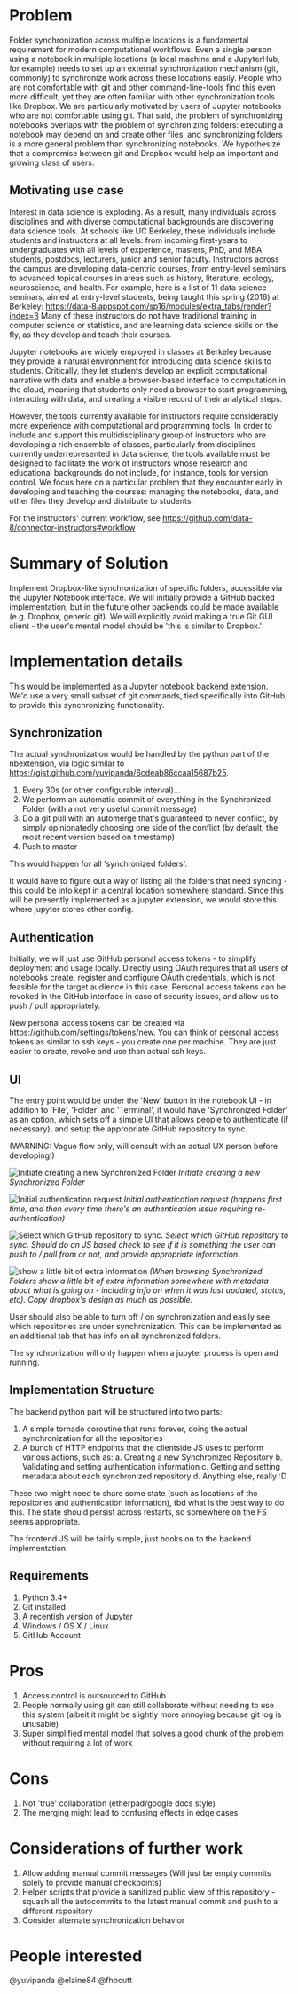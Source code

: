 # Problem #

Folder synchronization across multiple locations is a fundamental requirement for modern computational workflows. Even a single person using a notebook in multiple locations (a local machine and a JupyterHub, for example) needs to set up an external synchronization mechanism (git, commonly) to synchronize work across these locations easily. People who are not comfortable with git and other command-line-tools find this even more difficult, yet they are often familiar with other synchronization tools like Dropbox. We are particularly motivated by users of Jupyter notebooks who are not comfortable using git. That said, the problem of synchronizing notebooks overlaps with the problem of synchronizing folders: executing a notebook may depend on and create other files, and synchronizing folders is a more general problem than synchronizing notebooks. We hypothesize that a compromise between git and Dropbox would help an important and growing class of users.

## Motivating use case ##

Interest in data science is exploding.  As a result, many individuals across disciplines and with diverse computational backgrounds are discovering data science tools.
At schools like UC Berkeley, these individuals include students and instructors at all levels:  from incoming first-years to undergraduates with all levels of experience, masters, PhD, and MBA students, postdocs, lecturers, junior and senior faculty.
Instructors across the campus are developing data-centric courses, from entry-level seminars to advanced topical courses in areas such as history, literature, ecology, neuroscience, and health.
For example, here is a list of 11 data science seminars, aimed at entry-level students, being taught this spring (2016) at Berkeley: https://data-8.appspot.com/sp16/modules/extra_tabs/render?index=3
Many of these instructors do not have traditional training in computer science or statistics, and are learning data science skills on the fly, as they develop and teach their courses.

Jupyter notebooks are widely employed in classes at Berkeley because they provide a natural environment for introducing data science skills to students.
Critically, they  let students develop an explicit computational narrative with data and enable a browser-based interface to computation in the cloud, meaning that students only need a browser to start programming, interacting with data, and creating a visible record of their analytical steps.

However, the tools currently available for instructors require considerably more experience with computational and programming tools. In order to include and support this multidisciplinary group of instructors who are developing a rich ensemble of classes, particularly from disciplines currently underrepresented in data science, the tools available must be designed to facilitate the work of instructors whose research and educational backgrounds do not include, for instance, tools for version control. We focus here on a particular problem that they encounter early in developing and teaching the courses: managing the notebooks, data, and other files they develop and distribute to students.

For the instructors' current workflow, see https://github.com/data-8/connector-instructors#workflow 

# Summary of Solution #

Implement Dropbox-like synchronization of specific folders, accessible via the Jupyter Notebook interface. We will initially provide a GitHub backed implementation, but in the future other backends could be made available (e.g. Dropbox, generic git). We will explicitly avoid making a true Git GUI client - the user's mental model should be 'this is similar to Dropbox.'

# Implementation details #

This would be implemented as a Jupyter notebook backend extension. We'd use a very small subset of git commands, tied specifically into GitHub, to provide this synchronizing functionality.

## Synchronization ##

The actual synchronization would be handled by the python part of the nbextension, via logic similar to https://gist.github.com/yuvipanda/6cdeab86ccaa15687b25. 

1. Every 30s (or other configurable interval)...
2. We perform an automatic commit of everything in the Synchronized Folder (with a not very useful commit message)
3. Do a git pull with an automerge that's guaranteed to never conflict, by simply opinionatedly choosing one side of the conflict (by default, the most recent version based on timestamp)
4. Push to master

This would happen for all 'synchronized folders'.

It would have to figure out a way of listing all the folders that need syncing - this could be info kept in a central location somewhere standard. Since this will be presently implemented as a jupyter extension, we would store this where jupyter stores other config.

## Authentication ##

Initially, we will just use GitHub personal access tokens - to simplify deployment and usage locally. Directly using OAuth requires that all users of notebooks create, register and configure OAuth credentials, which is not feasible for the target audience in this case. Personal access tokens can be revoked in the GitHub interface in case of security issues, and allow us to push / pull appropriately.

New personal access tokens can be created via https://github.com/settings/tokens/new. You can think of personal access tokens as similar to ssh keys - you create one per machine. They are just easier to create, revoke and use than actual ssh keys.

## UI ##

The entry point would be under the 'New' button in the notebook UI - in addition to 'File', 'Folder' and 'Terminal', it would have 'Synchronized Folder' as an option, which sets off a simple UI that allows people to authenticate (if necessary), and setup the appropriate GitHub repository to sync.
    
(WARNING: Vague flow only, will consult with an actual UX person before developing!)

![Initiate creating a new Synchronized Folder](http://i.imgur.com/x18vqRm.png)
*Initiate creating a new Synchronized Folder*

![Initial authentication request](http://i.imgur.com/hOdsLvW.png)
*Initial authentication request (happens first time, and then every time there's an authentication issue requiring re-authentication)*

![Select which GitHub repository to sync.](http://i.imgur.com/RJVwPQB.png)
*Select which GitHub repository to sync. Should do an JS based check to see if it is something the user can push to / pull from or not, and provide appropriate information.*

![show a little bit of extra information](http://i.imgur.com/6D1Brhl.png)
*(When browsing Synchronized Folders show a little bit of extra information somewhere with metadata about what is going on - including info on when it was last updated, status, etc). Copy dropbox's design as much as possible.*

User should also be able to turn off / on synchronization and easily see which repositories are under synchronization. This can be implemented as an additional tab that has info on all synchronized folders.

The synchronization will only happen when a jupyter process is open and running.

## Implementation Structure ##

The backend python part will be structured into two parts:
    
1. A simple tornado coroutine that runs forever, doing the actual synchronization for all the repositories
2. A bunch of HTTP endpoints that the clientside JS uses to perform various actions, such as:
a. Creating a new Synchronized Repository
b. Validating and setting authentication information
c. Getting and setting metadata about each synchronized repository
d. Anything else, really :D

These two might need to share some state (such as locations of the repositories and authentication information), tbd what is the best way to do this. The state should persist across restarts, so somewhere on the FS seems appropriate. 
   
The frontend JS will be fairly simple, just hooks on to the backend implementation.

## Requirements ##

1. Python 3.4+
2. Git installed
3. A recentish version of Jupyter
4. Windows / OS X / Linux
5. GitHub Account

# Pros #

1. Access control is outsourced to GitHub
2. People normally using git can still collaborate without needing to use this system (albeit it might be slightly more annoying because git log is unusable)
3. Super simplified mental model that solves a good chunk of the problem without requiring a lot of work

# Cons #

1. Not 'true' collaboration (etherpad/google docs style)
2. The merging might lead to confusing effects in edge cases

# Considerations of further work #

1. Allow adding manual commit messages (Will just be empty commits solely to provide manual checkpoints)
2. Helper scripts that provide a sanitized public view of this repository - squash all the autocommits to the latest manual commit and push to a different repository
3. Consider alternate synchronization behavior

# People interested #

@yuvipanda
@elaine84
@fhocutt
